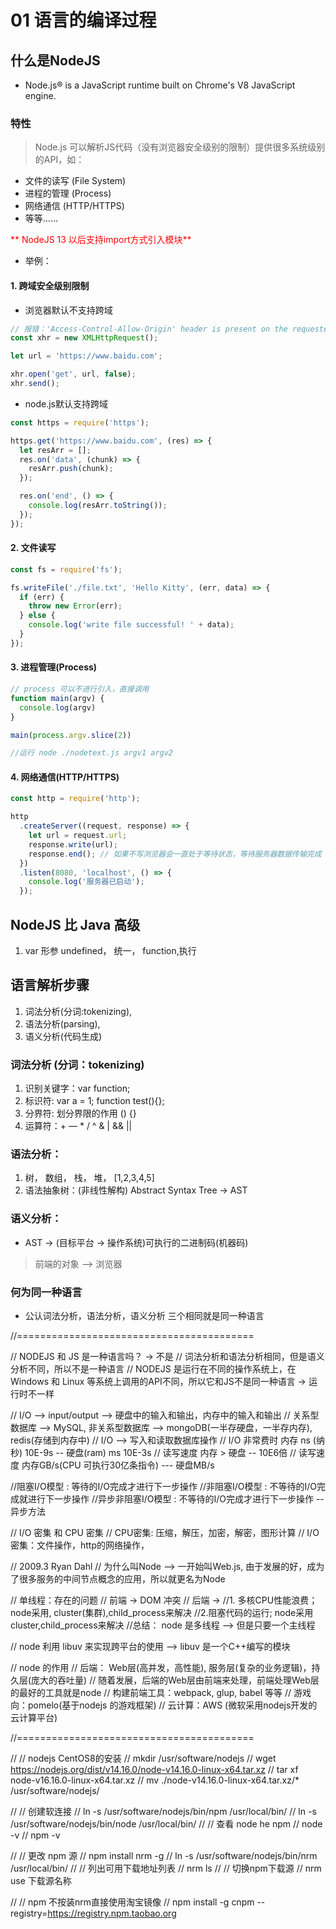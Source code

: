 # 01 语言的编译过程

## 什么是NodeJS

- Node.js® is a JavaScript runtime built on Chrome's V8 JavaScript engine.

### 特性

> Node.js 可以解析JS代码（没有浏览器安全级别的限制）提供很多系统级别的API，如：

- 文件的读写 (File System)
- 进程的管理 (Process)
- 网络通信 (HTTP/HTTPS)
- 等等……

<font color="red">** NodeJS 13 以后支持import方式引入模块**</font>

- 举例：

#### 1. 跨域安全级别限制

- 浏览器默认不支持跨域

```js
// 报错：'Access-Control-Allow-Origin' header is present on the requested resource.
const xhr = new XMLHttpRequest();

let url = 'https://www.baidu.com';

xhr.open('get', url, false);
xhr.send();
```

- node.js默认支持跨域

```js
const https = require('https');

https.get('https://www.baidu.com', (res) => {
  let resArr = [];
  res.on('data', (chunk) => {
    resArr.push(chunk);
  });

  res.on('end', () => {
    console.log(resArr.toString());
  });
});
```

#### 2. 文件读写

```js
const fs = require('fs');

fs.writeFile('./file.txt', 'Hello Kitty', (err, data) => {
  if (err) {
    throw new Error(err);
  } else {
    console.log('write file successful! ' + data);
  }
});

```

#### 3. 进程管理(Process)

```js
// process 可以不进行引入，直接调用
function main(argv) {
  console.log(argv)
}

main(process.argv.slice(2))

//运行 node ./nodetext.js argv1 argv2

```

#### 4. 网络通信(HTTP/HTTPS)

```js
const http = require('http');

http
  .createServer((request, response) => {
    let url = request.url;
    response.write(url);
    response.end(); // 如果不写浏览器会一直处于等待状态，等待服务器数据传输完成
  })
  .listen(8080, 'localhost', () => {
    console.log('服务器已启动');
  });

```


## NodeJS 比 Java 高级 
1. var 形参 undefined， 统一， function,执行

## 语言解析步骤
1. 词法分析(分词:tokenizing), 
2. 语法分析(parsing), 
3. 语义分析(代码生成)

### 词法分析 (分词：tokenizing)
1. 识别关键字：var function;
2. 标识符: var a = 1; function test(){};
3. 分界符: 划分界限的作用 () {}
4. 运算符：+ — * / ^ & | && || 

### 语法分析：
1. 树， 数组， 栈， 堆， [1,2,3,4,5]
2. 语法抽象树：(非线性解构) Abstract Syntax Tree -> AST

### 语义分析：
- AST -> (目标平台 -> 操作系统)可执行的二进制码(机器码)

> 前端的对象 --> 浏览器

### 何为同一种语言

- 公认词法分析，语法分析，语义分析 三个相同就是同一种语言

//=========================================

// NODEJS 和 JS 是一种语言吗？ -> 不是
// 词法分析和语法分析相同，但是语义分析不同，所以不是一种语言
// NODEJS 是运行在不同的操作系统上，在Windows 和 Linux 等系统上调用的API不同，所以它和JS不是同一种语言 -> 运行时不一样

// I/O --> input/output --> 硬盘中的输入和输出，内存中的输入和输出
// 关系型数据库 --> MySQL, 非关系型数据库 --> mongoDB(一半存硬盘，一半存内存), redis(存储到内存中)
// I/O --> 写入和读取数据库操作
// I/O 非常费时 内存 ns (纳秒) 10E-9s -- 硬盘(ram) ms 10E-3s
// 读写速度 内存 > 硬盘 -- 10E6倍
// 读写速度 内存GB/s(CPU 可执行30亿条指令) --- 硬盘MB/s

//阻塞I/O模型 : 等待的I/O完成才进行下一步操作
//非阻塞I/O模型 : 不等待的I/O完成就进行下一步操作
//异步非阻塞I/O模型 : 不等待的I/O完成才进行下一步操作 -- 异步方法

// I/O 密集 和 CPU 密集
// CPU密集: 压缩，解压，加密，解密，图形计算
// I/O密集：文件操作，http的网络操作，

// 2009.3 Ryan Dahl
// 为什么叫Node --> 一开始叫Web.js, 由于发展的好，成为了很多服务的中间节点概念的应用，所以就更名为Node

// 单线程：存在的问题
// 前端 -> DOM 冲突
// 后端 -> 
//1. 多核CPU性能浪费；node采用, cluster(集群),child_process来解决
//2.阻塞代码的运行; node采用 cluster,child_process来解决
//总结： node 是多线程 --> 但是只要一个主线程

// node 利用 libuv 来实现跨平台的使用 --> libuv 是一个C++编写的模块


// node 的作用
// 后端： Web层(高并发，高性能), 服务层(复杂的业务逻辑)，持久层(庞大的吞吐量)
// 随着发展，后端的Web层由前端来处理，前端处理Web层的最好的工具就是node
// 构建前端工具：webpack, glup, babel 等等
// 游戏向：pomelo(基于nodejs 的游戏框架)
// 云计算：AWS (微软采用nodejs开发的云计算平台)


//=========================================

// // nodejs CentOS8的安装
// mkdir /usr/software/nodejs
// wget https://nodejs.org/dist/v14.16.0/node-v14.16.0-linux-x64.tar.xz
// tar xf node-v16.16.0-linux-x64.tar.xz
// mv ./node-v14.16.0-linux-x64.tar.xz/*  /usr/software/nodejs/

// // 创建软连接
// ln -s /usr/software/nodejs/bin/npm   /usr/local/bin/ 
// ln -s /usr/software/nodejs/bin/node   /usr/local/bin/
// // 查看 node he  npm 
// node -v
// npm -v

// // 更改 npm 源
// npm install nrm -g
// ln -s /usr/software/nodejs/bin/nrm   /usr/local/bin/
// // 列出可用下载地址列表
// nrm ls
// // 切换npm下载源
// nrm use 下载源名称

// // npm 不按装nrm直接使用淘宝镜像
// npm install -g cnpm --registry=https://registry.npm.taobao.org